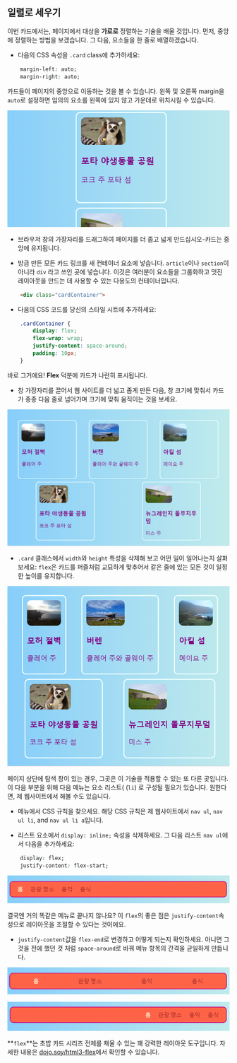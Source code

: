 ## 일렬로 세우기

이번 카드에서는, 페이지에서 대상을 **가로로** 정렬하는 기술을 배울 것입니다. 먼저, 중앙에 정렬하는 방법을 보겠습니다. 그 다음, 요소들을 한 줄로 배열하겠습니다.

+ 다음의 CSS 속성을 `.card` class에 추가하세요:

```css
    margin-left: auto;
    margin-right: auto;
```

카드들이 페이지의 중앙으로 이동하는 것을 볼 수 있습니다. 왼쪽 및 오른쪽 margin을 `auto`로 설정하면 임의의 요소를 왼쪽에 있지 않고 가운데로 위치시킬 수 있습니다.

![왼쪽이 아닌 가운데에 카드가 보입니다.](images/marginAuto.png)

+ 브라우저 창의 가장자리를 드래그하여 페이지를 더 좁고 넓게 만드십시오-카드는 중앙에 유지됩니다.

+ 방금 만든 모든 카드 링크를 새 컨테이너 요소에 넣습니다. `article`이나 `section`이 아니라 `div` 라고 쓰인 곳에 넣습니다. 이것은 여러분이 요소들을 그룹화하고 멋진 레이아웃을 만드는 데 사용할 수 있는 다용도의 컨테이너입니다.

```html
    <div class="cardContainer">
```

+ 다음의 CSS 코드를 당신의 스타일 시트에 추가하세요:

```css
    .cardContainer {
        display: flex;
        flex-wrap: wrap;
        justify-content: space-around;
        padding: 10px;
    }
```

바로 그거에요! **Flex** 덕분에 카드가 나란히 표시됩니다.

+ 창 가장자리를 끌어서 웹 사이트를 더 넓고 좁게 만든 다음, 창 크기에 맞춰서 카드가 종종 다음 줄로 넘어가며 크기에 맞춰 움직이는 것을 보세요.

![카드는 브라우저 창에 맞춰 2열로 균등하게 정렬되었습니다.](images/flexSideBySide.png)

+ `.card` 클래스에서 `width`와 `height` 특성을 삭제해 보고 어떤 일이 일어나는지 살펴보세요: `flex`은 카드를 퍼즐처럼 교묘하게 맞추어서 같은 줄에 있는 모든 것이 일정한 높이를 유지합니다.

![카드가 자 맞춤 너비로 나란히 배열된 되었습니다.](images/flexAutoWidths.png)

페이지 상단에 탐색 창이 있는 경우, 그곳은 이 기술을 적용할 수 있는 또 다른 곳입니다. 이 다음 부분을 위해 다음 메뉴는 요소 리스트( (`li`) 로 구성될 필요가 있습니다. 원한다면, 제 웹사이트에서 해볼 수도 있습니다.

+ 메뉴에서 CSS 규칙을 찾으세요. 해당 CSS 규칙은 제 웹사이트에서 `nav ul`, `nav ul li`, and `nav ul li a`입니다.

+ 리스트 요소에서 `display: inline;` 속성을 삭제하세요. 그 다음 리스트 `nav ul`에서 다음을 추가하세요:

```css
    display: flex;
    justify-content: flex-start;
```

![아이템이 왼쪽으로 정렬되어 있는 메뉴](images/flexMenuStart.png)

결국엔 거의 똑같은 메뉴로 끝나지 않나요? 이 `flex`의 좋은 점은 `justify-content`속성으로 레이아웃을 조절할 수 있다는 것이에요.

+ `justify-content`값을 `flex-end`로 변경하고 어떻게 되는지 확인하세요. 아니면 그것을 전에 했던 것 처럼 `space-around`로 바꿔 메뉴 항목의 간격을 균일하게 만듭니다.

![아이템 간에 균등한 공백이 있는 메뉴](images/flexMenuSpace.png)

![아이템이 오른쪽 정렬되어 있는 메뉴](images/flexMenuEnd.png)

**`flex`**는 초밥 카드 시리즈 전체를 채울 수 있는 꽤 강력한 레이아웃 도구입니다. 자세한 내용은 [dojo.soy/html3-flex](http://dojo.soy/html3-flex)에서 확인할 수 있습니다.